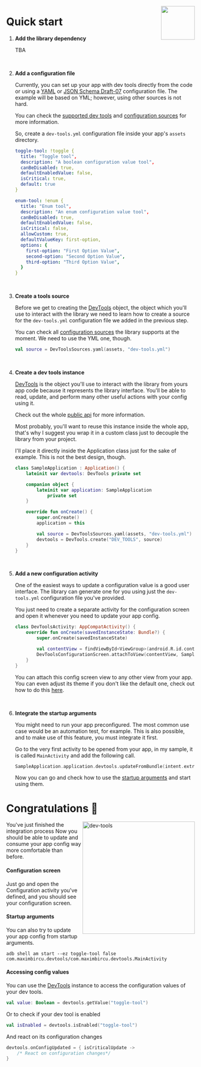 [<img width="90" align="right" src="https://user-images.githubusercontent.com/12527390/80737506-4ae3a700-8b1c-11ea-92b7-a137982595ea.png"/>](#)

# Quick start 

1. **Add the library dependency**

    TBA

<br />

2. **Add a configuration file**

    Currently, you can set up your app with dev tools directly from the code or using a [YAML](https://yaml.org/) or [JSON Schema Draft-07](https://json-schema.org/draft-07/json-schema-validation.html) configuration file.
    The example will be based on YML; however, using other sources is not hard. 
    
    You can check the [supported dev tools](../documentation.md#supported-dev-tools) and [configuration sources](../documentation.md#configuration-sources) for more information.
    
    So, create a `dev-tools.yml` configuration file inside your app's `assets` directory.
    
    ```yaml
    toggle-tool: !toggle {
      title: "Toggle tool",
      description: "A boolean configuration value tool",
      canBeDisabled: true,
      defaultEnabledValue: false,
      isCritical: true,
      default: true
    }
    
    enum-tool: !enum {
      title: "Enum tool",
      description: "An enum configuration value tool",
      canBeDisabled: true,
      defaultEnabledValue: false,
      isCritical: false,
      allowCustom: true,
      defaultValueKey: first-option,
      options: {
        first-option: "First Option Value",
        second-option: "Second Option Value",
        third-option: "Third Option Value",
      }
    }
    ```
   
<br />

3. **Create a tools source**

    Before we get to creating the [DevTools](../../devtools/common/src/commonMain/kotlin/com/maximbircu/devtools/common/DevTools.kt) object, the object which you'll use to interact with the library we need to learn how to create a source for the `dev-tools.yml` configuration file we added in the previous step.
    
    You can check all [configuration sources](../documentation.md#configuration-sources) the library supports at the moment. We need to use the YML one, though.
    
    ```kotlin
    val source = DevToolsSources.yaml(assets, "dev-tools.yml")
    ```

<br />

4. **Create a dev tools instance**
    
    [DevTools](../../devtools/common/src/commonMain/kotlin/com/maximbircu/devtools/common/DevTools.kt) is the object you'll use to interact with the library from yours app code because it represents the library interface.
    You'll be able to read, update, and perform many other useful actions with your config using it.
    
    Check out the whole [public api](../documentation.md#public-api) for more information.
    
    Most probably, you'll want to reuse this instance inside the whole app, that's why I suggest you wrap it in a custom class just to decouple the library from your project.
    
    I'll place it directly inside the Application class just for the sake of example. This is not the best design, though.
    
    ```Kotlin
    class SampleApplication : Application() {
        lateinit var devtools: DevTools private set
    
        companion object {
            lateinit var application: SampleApplication
                private set
        }
    
        override fun onCreate() {
            super.onCreate()
            application = this
    
            val source = DevToolsSources.yaml(assets, "dev-tools.yml")
            devtools = DevTools.create("DEV_TOOLS", source)
        }
    }
    ```

<br />

5. **Add a new configuration activity**

    One of the easiest ways to update a configuration value is a good user interface. 
    The library can generate one for you using just the `dev-tools.yml` configuration file you've provided.
    
    You just need to create a separate activity for the configuration screen and open it whenever you need to update your app config.
    
    ```Kotlin
    class DevToolsActivity: AppCompatActivity() {
        override fun onCreate(savedInstanceState: Bundle?) {
            super.onCreate(savedInstanceState)
    
            val contentView = findViewById<ViewGroup>(android.R.id.content)
            DevToolsConfigurationScreen.attachToView(contentView, SampleApplication.application.devtools)
        }
    }
    ```
    You can attach this config screen view to any other view from your app.
    You can even adjust its theme if you don't like the default one, check out how to do this [here](../configscreen/android-config-screen.md).

<br />

6. **Integrate the startup arguments**

    You might need to run your app preconfigured. The most common use case would be an automation test, for example. 
    This is also possible, and to make use of this feature, you must integrate it first.
    
    Go to the very first activity to be opened from your app, in my sample, it is called `MainActivity` and add the following call.
    ```Kotlin
    SampleApplication.application.devtools.updateFromBundle(intent.extras)
    ```
   
   Now you can go and check how to use the [startup arguments](../startuparguments/android-startup-arguments.md) and start using them.

# Congratulations 🎉 
<img width="300" alt="dev-tools" align="right" src="https://user-images.githubusercontent.com/12527390/80519661-feb82b80-8990-11ea-8a6a-07e0d62a1aac.png"/>

You've just finished the integration process Now you should be able to update and consume your app config way more comfortable than before.

#### Configuration screen

Just go and open the Configuration activity you've defined, and you should see your configuration screen.

#### Startup arguments

You can also try to update your app config from startup arguments.

```shell script
adb shell am start --ez toggle-tool false com.maximbircu.devtools/com.maximbircu.devtools.MainActivity
```

#### Accessing config values

You can use the [DevTools](../../devtools/common/src/commonMain/kotlin/com/maximbircu/devtools/common/DevTools.kt) instance to access the configuration values of your dev tools.
```kotlin
val value: Boolean = devtools.getValue("toggle-tool")
```

Or to check if your dev tool is enabled

```kotlin
val isEnabled = devtools.isEnabled("toggle-tool")
```

And react on its configuration changes

```kotlin
devtools.onConfigUpdated = { isCriticalUpdate -> 
    /* React on configuration changes*/ 
}
```
